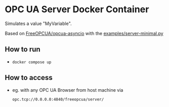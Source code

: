 # OPC UA Server Docker Container
Simulates a value "MyVariable".

Based on [FreeOPCUA/opcua-asyncio](https://github.com/FreeOpcUa/opcua-asyncio) with the [examples/server-minimal.py](https://github.com/FreeOpcUa/opcua-asyncio/blob/master/examples/server-minimal.py)

## How to run
 -  `docker compose up`

## How to access
 - eg. with any OPC UA Browser from host machine via

    `opc.tcp://0.0.0.0:4840/freeopcua/server/`
